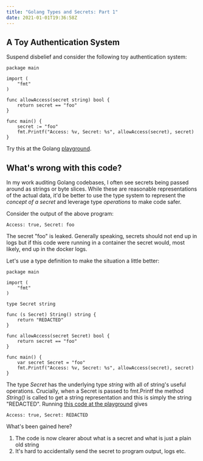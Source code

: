 ```yaml
---
title: "Golang Types and Secrets: Part 1"
date: 2021-01-01T19:36:58Z
---
```


## A Toy Authentication System

Suspend disbelief and consider the following toy authentication system:

```golang
package main

import (
	"fmt"
)

func allowAccess(secret string) bool {
	return secret == "foo"
}

func main() {
	secret := "foo"
	fmt.Printf("Access: %v, Secret: %s", allowAccess(secret), secret)
}
```

Try this at the Golang [playground](https://play.golang.org/p/zYFWdgh-5vF).

## What's wrong with this code?

In my work auditing Golang codebases, I often see secrets being passed around as strings or byte slices. While these are reasonable representations of the
actual data, it'd be better to use the type system to represent the *concept of a secret* and leverage type *operations* to make code safer.

Consider the output of the above program:

```shell
Access: true, Secret: foo
```

The secret "foo" is leaked. Generally speaking, secrets should not end up in logs but if this code were running in a container the secret would, most likely,  end up in the docker logs.

Let's use a type definition to make the situation a little better:

```golang
package main

import (
	"fmt"
)

type Secret string

func (s Secret) String() string {
	return "REDACTED"
}

func allowAccess(secret Secret) bool {
	return secret == "foo"
}

func main() {
	var secret Secret = "foo"
	fmt.Printf("Access: %v, Secret: %s", allowAccess(secret), secret)
}
```

The type *Secret* has the underlying type *string* with all of string's useful operations. Crucially, when a Secret is passed to fmt.Printf the method *String()* is called to get a string representation and this is simply the string "REDACTED". Running [this code at the playground](https://play.golang.org/p/Z92vfBVOTiB) gives

```shell
Access: true, Secret: REDACTED
```

What's been gained here?

1. The code is now clearer about what is a secret and what is just a plain old string
2. It's hard to accidentally send the secret to program output, logs etc.




